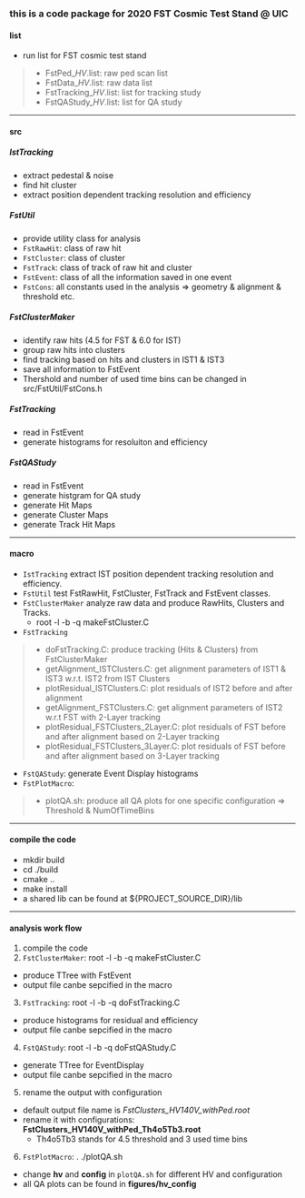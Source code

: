 ### this is a code package for 2020 FST Cosmic Test Stand @ UIC

#### list
- run list for FST cosmic test stand
> - FstPed\_*HV*.list: raw ped scan list
> - FstData\_*HV*.list: raw data list
> - FstTracking\_*HV*.list: list for tracking study
> - FstQAStudy\_*HV*.list: list for QA study

---------------

#### src

##### IstTracking
- extract pedestal & noise
- find hit cluster
- extract position dependent tracking resolution and efficiency

##### FstUtil
- provide utility class for analysis
- `FstRawHit`: class of raw hit
- `FstCluster`: class of cluster
- `FstTrack`: class of track of raw hit and cluster
- `FstEvent`: class of all the information saved in one event
- `FstCons`: all constants used in the analysis => geometry & alignment & threshold etc.

##### FstClusterMaker
- identify raw hits (4.5 for FST & 6.0 for IST)
- group raw hits into clusters
- find tracking based on hits and clusters in IST1 & IST3
- save all information to FstEvent
- Thershold and number of used time bins can be changed in src/FstUtil/FstCons.h

##### FstTracking
- read in FstEvent
- generate histograms for resoluiton and efficiency

##### FstQAStudy
- read in FstEvent
- generate histgram for QA study
- generate Hit Maps 
- generate Cluster Maps
- generate Track Hit Maps

---------------

#### macro
- `IstTracking` extract IST position dependent tracking resolution and efficiency.
- `FstUtil` test FstRawHit, FstCluster, FstTrack and FstEvent classes.
- `FstClusterMaker` analyze raw data and produce RawHits, Clusters and Tracks.
  - root -l -b -q makeFstCluster.C
- `FstTracking` 
>  - doFstTracking.C: produce tracking (Hits & Clusters) from FstClusterMaker
>  - getAlignment\_ISTClusters.C: get alignment parameters of IST1 & IST3 w.r.t. IST2 from IST Clusters 
>  - plotResidual\_ISTClusters.C: plot residuals of IST2 before and after alignment
>  - getAlignment\_FSTClusters.C: get alignment parameters of IST2 w.r.t FST with 2-Layer tracking
>  - plotResidual\_FSTClusters\_2Layer.C: plot residuals of FST before and after alignment based on 2-Layer tracking
>  - plotResidual\_FSTClusters\_3Layer.C: plot residuals of FST before and after alignment based on 3-Layer tracking

- `FstQAStudy`: generate Event Display histograms
- `FstPlotMacro`:
>  - plotQA.sh: produce all QA plots for one specific configuration => Threshold & NumOfTimeBins

---------------

#### compile the code
- mkdir build
- cd ./build
- cmake ..
- make install 
- a shared lib can be found at ${PROJECT\_SOURCE\_DIR}/lib

---------------

#### analysis work flow
1. compile the code
2. `FstClusterMaker`: root -l -b -q makeFstCluster.C
  - produce TTree with FstEvent
  - output file canbe sepcified in the macro
3. `FstTracking`: root -l -b -q doFstTracking.C
  - produce histograms for residual and efficiency
  - output file canbe sepcified in the macro
4. `FstQAStudy`: root -l -b -q doFstQAStudy.C
  - generate TTree for EventDisplay
  - output file canbe sepcified in the macro
5. rename the output with configuration
  - default output file name is *FstClusters\_HV140V\_withPed.root*
  - rename it with configurations: **FstClusters\_HV140V\_withPed\_Th4o5Tb3.root**
    - Th4o5Tb3 stands for 4.5 threshold and 3 used time bins
6. `FstPlotMacro`: . ./plotQA.sh
  - change **hv** and **config** in `plotQA.sh` for different HV and configuration
  - all QA plots can be found in **figures/hv\_config**

